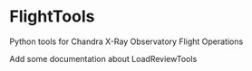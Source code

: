 FlightTools
===========

Python tools for Chandra X-Ray Observatory Flight Operations


Add some documentation about LoadReviewTools
